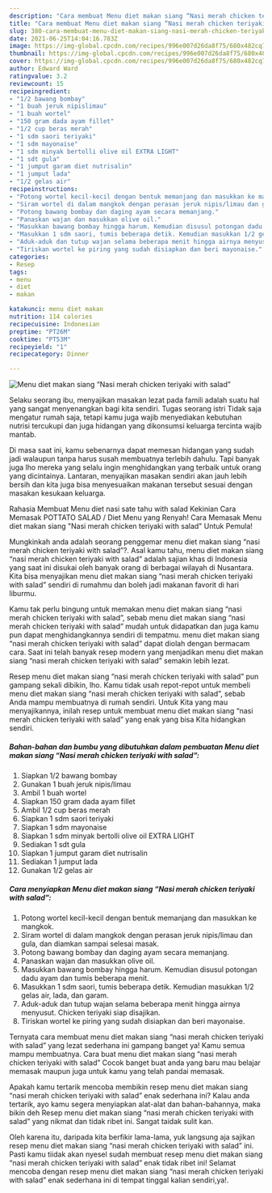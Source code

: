 ```yaml
---
description: "Cara membuat Menu diet makan siang “Nasi merah chicken teriyaki with salad” Sederhana dan Mudah Dibuat"
title: "Cara membuat Menu diet makan siang “Nasi merah chicken teriyaki with salad” Sederhana dan Mudah Dibuat"
slug: 380-cara-membuat-menu-diet-makan-siang-nasi-merah-chicken-teriyaki-with-salad-sederhana-dan-mudah-dibuat
date: 2021-06-25T14:04:16.783Z
image: https://img-global.cpcdn.com/recipes/996e007d26da8f75/680x482cq70/menu-diet-makan-siang-nasi-merah-chicken-teriyaki-with-salad-foto-resep-utama.jpg
thumbnail: https://img-global.cpcdn.com/recipes/996e007d26da8f75/680x482cq70/menu-diet-makan-siang-nasi-merah-chicken-teriyaki-with-salad-foto-resep-utama.jpg
cover: https://img-global.cpcdn.com/recipes/996e007d26da8f75/680x482cq70/menu-diet-makan-siang-nasi-merah-chicken-teriyaki-with-salad-foto-resep-utama.jpg
author: Edward Ward
ratingvalue: 3.2
reviewcount: 15
recipeingredient:
- "1/2 bawang bombay"
- "1 buah jeruk nipislimau"
- "1 buah wortel"
- "150 gram dada ayam fillet"
- "1/2 cup beras merah"
- "1 sdm saori teriyaki"
- "1 sdm mayonaise"
- "1 sdm minyak bertolli olive oil EXTRA LIGHT"
- "1 sdt gula"
- "1 jumput garam diet nutrisalin"
- "1 jumput lada"
- "1/2 gelas air"
recipeinstructions:
- "Potong wortel kecil-kecil dengan bentuk memanjang dan masukkan ke mangkok."
- "Siram wortel di dalam mangkok dengan perasan jeruk nipis/limau dan gula, dan diamkan sampai selesai masak."
- "Potong bawang bombay dan daging ayam secara memanjang."
- "Panaskan wajan dan masukkan olive oil."
- "Masukkan bawang bombay hingga harum. Kemudian disusul potongan dadu ayam dan tumis beberapa menit."
- "Masukkan 1 sdm saori, tumis beberapa detik. Kemudian masukkan 1/2 gelas air, lada, dan garam."
- "Aduk-aduk dan tutup wajan selama beberapa menit hingga airnya menyusut. Chicken teriyaki siap disajikan."
- "Tiriskan wortel ke piring yang sudah disiapkan dan beri mayonaise."
categories:
- Resep
tags:
- menu
- diet
- makan

katakunci: menu diet makan 
nutrition: 114 calories
recipecuisine: Indonesian
preptime: "PT26M"
cooktime: "PT53M"
recipeyield: "1"
recipecategory: Dinner

---
```



![Menu diet makan siang “Nasi merah chicken teriyaki with salad”](https://img-global.cpcdn.com/recipes/996e007d26da8f75/680x482cq70/menu-diet-makan-siang-nasi-merah-chicken-teriyaki-with-salad-foto-resep-utama.jpg)

Selaku seorang ibu, menyajikan masakan lezat pada famili adalah suatu hal yang sangat menyenangkan bagi kita sendiri. Tugas seorang istri Tidak saja mengatur rumah saja, tetapi kamu juga wajib menyediakan kebutuhan nutrisi tercukupi dan juga hidangan yang dikonsumsi keluarga tercinta wajib mantab.

Di masa  saat ini, kamu sebenarnya dapat memesan hidangan yang sudah jadi walaupun tanpa harus susah membuatnya terlebih dahulu. Tapi banyak juga lho mereka yang selalu ingin menghidangkan yang terbaik untuk orang yang dicintainya. Lantaran, menyajikan masakan sendiri akan jauh lebih bersih dan kita juga bisa menyesuaikan makanan tersebut sesuai dengan masakan kesukaan keluarga. 

Rahasia Membuat Menu diet nasi sate tahu with salad Kekinian Cara Memasak POTTATO SALAD / Diet Menu yang Renyah! Cara Memasak Menu diet makan siang &#34;Nasi merah chicken teriyaki with salad&#34; Untuk Pemula!

Mungkinkah anda adalah seorang penggemar menu diet makan siang “nasi merah chicken teriyaki with salad”?. Asal kamu tahu, menu diet makan siang “nasi merah chicken teriyaki with salad” adalah sajian khas di Indonesia yang saat ini disukai oleh banyak orang di berbagai wilayah di Nusantara. Kita bisa menyajikan menu diet makan siang “nasi merah chicken teriyaki with salad” sendiri di rumahmu dan boleh jadi makanan favorit di hari liburmu.

Kamu tak perlu bingung untuk memakan menu diet makan siang “nasi merah chicken teriyaki with salad”, sebab menu diet makan siang “nasi merah chicken teriyaki with salad” mudah untuk didapatkan dan juga kamu pun dapat menghidangkannya sendiri di tempatmu. menu diet makan siang “nasi merah chicken teriyaki with salad” dapat diolah dengan bermacam cara. Saat ini telah banyak resep modern yang menjadikan menu diet makan siang “nasi merah chicken teriyaki with salad” semakin lebih lezat.

Resep menu diet makan siang “nasi merah chicken teriyaki with salad” pun gampang sekali dibikin, lho. Kamu tidak usah repot-repot untuk membeli menu diet makan siang “nasi merah chicken teriyaki with salad”, sebab Anda mampu membuatnya di rumah sendiri. Untuk Kita yang mau menyajikannya, inilah resep untuk membuat menu diet makan siang “nasi merah chicken teriyaki with salad” yang enak yang bisa Kita hidangkan sendiri.

<!--inarticleads1-->

##### Bahan-bahan dan bumbu yang dibutuhkan dalam pembuatan Menu diet makan siang “Nasi merah chicken teriyaki with salad”:

1. Siapkan 1/2 bawang bombay
1. Gunakan 1 buah jeruk nipis/limau
1. Ambil 1 buah wortel
1. Siapkan 150 gram dada ayam fillet
1. Ambil 1/2 cup beras merah
1. Siapkan 1 sdm saori teriyaki
1. Siapkan 1 sdm mayonaise
1. Siapkan 1 sdm minyak bertolli olive oil EXTRA LIGHT
1. Sediakan 1 sdt gula
1. Siapkan 1 jumput garam diet nutrisalin
1. Sediakan 1 jumput lada
1. Gunakan 1/2 gelas air




<!--inarticleads2-->

##### Cara menyiapkan Menu diet makan siang “Nasi merah chicken teriyaki with salad”:

1. Potong wortel kecil-kecil dengan bentuk memanjang dan masukkan ke mangkok.
1. Siram wortel di dalam mangkok dengan perasan jeruk nipis/limau dan gula, dan diamkan sampai selesai masak.
1. Potong bawang bombay dan daging ayam secara memanjang.
1. Panaskan wajan dan masukkan olive oil.
1. Masukkan bawang bombay hingga harum. Kemudian disusul potongan dadu ayam dan tumis beberapa menit.
1. Masukkan 1 sdm saori, tumis beberapa detik. Kemudian masukkan 1/2 gelas air, lada, dan garam.
1. Aduk-aduk dan tutup wajan selama beberapa menit hingga airnya menyusut. Chicken teriyaki siap disajikan.
1. Tiriskan wortel ke piring yang sudah disiapkan dan beri mayonaise.




Ternyata cara membuat menu diet makan siang “nasi merah chicken teriyaki with salad” yang lezat sederhana ini gampang banget ya! Kamu semua mampu membuatnya. Cara buat menu diet makan siang “nasi merah chicken teriyaki with salad” Cocok banget buat anda yang baru mau belajar memasak maupun juga untuk kamu yang telah pandai memasak.

Apakah kamu tertarik mencoba membikin resep menu diet makan siang “nasi merah chicken teriyaki with salad” enak sederhana ini? Kalau anda tertarik, ayo kamu segera menyiapkan alat-alat dan bahan-bahannya, maka bikin deh Resep menu diet makan siang “nasi merah chicken teriyaki with salad” yang nikmat dan tidak ribet ini. Sangat taidak sulit kan. 

Oleh karena itu, daripada kita berfikir lama-lama, yuk langsung aja sajikan resep menu diet makan siang “nasi merah chicken teriyaki with salad” ini. Pasti kamu tiidak akan nyesel sudah membuat resep menu diet makan siang “nasi merah chicken teriyaki with salad” enak tidak ribet ini! Selamat mencoba dengan resep menu diet makan siang “nasi merah chicken teriyaki with salad” enak sederhana ini di tempat tinggal kalian sendiri,ya!.

